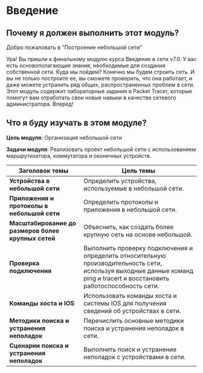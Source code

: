 # Введение

<!-- 17.0.1 -->
##  Почему я должен выполнить этот модуль?

Добро пожаловать в "Построение небольшой сети"

Ура! Вы пришли к финальному модулю курса Введение в сети v7.0. У вас есть основополагающие знания, необходимые для создания собственной сети. Куда мы пойдем? Конечно мы будем строить сеть. И вы не только построите ее, вы сможете проверить, что она работает, и даже можете устранить ряд общих, распространенных проблем в сети. Этот модуль содержит лабораторные задания в Packet Tracer, которые помогут вам отработать свои новые навыки в качестве сетевого администратора. Вперед!

<!-- 17.0.2 -->
##  Что я буду изучать в этом модуле?

**Цель модуля:** Организация небольшой сети

**Задачи модуля**: Реализовать проект небольшой сети с использованием маршрутизатора, коммутатора и оконечных устройств.

| **Заголовок темы** | **Цель темы** |
| --- | --- |
| **Устройства в небольшой сети** | Определить устройства, используемые в небольшой сети. |
| **Приложения и протоколы в небольшой сети** | Определить протоколы и приложения в небольшой сети. |
| **Масштабирование до размеров более крупных сетей** | Объяснить, как создать более крупную сеть на основе небольшой. |
| **Проверка подключения** | Выполнить проверку подключения и определить относительную производительность сети, используя выходные данные команд ping и tracert и восстановить работоспособность сети. |
| **Команды хоста и IOS** | Использовать команды хоста и системы IOS для получения сведений об устройствах в сети. |
| **Методики поиска и устранения неполадок** | Перечислить основные методики поиска и устранения неполадок в сети. |
| **Сценарии поиска и устранения неполадок** | Выполнить поиск и устранение неполадок с устройствами в сети. |

